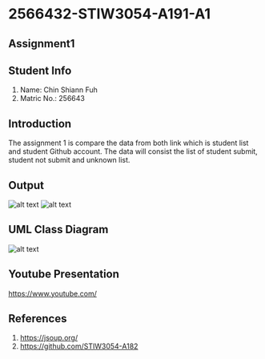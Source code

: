 # 2566432-STIW3054-A191-A1
## Assignment1 
## Student Info
1. Name: Chin Shiann Fuh
2. Matric No.: 256643

## Introduction
  The assignment 1 is compare the data from both link which is student list and student Github account. The data will consist the list of student submit, student not submit and unknown list.

## Output
![alt text](https://github.com/chinsfuh/2566432-STIW3054-A191-A1/blob/master/realtimeAssignment1/Capture1.PNG)
![alt text](https://github.com/chinsfuh/2566432-STIW3054-A191-A1/blob/master/realtimeAssignment1/Capture2.PNG)

## UML Class Diagram
![alt text]()

## Youtube Presentation
https://www.youtube.com/

## References
1. https://jsoup.org/
2. https://github.com/STIW3054-A182
